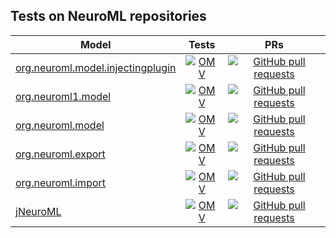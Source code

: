 
## Tests on NeuroML repositories
  | Model | Tests | PRs |
  |----------|:------:|:------:|
 | <a href="https://github.com/NeuroML/org.neuroml.model.injectingplugin">org.neuroml.model.injectingplugin</a> |  [![OMV](https://github.com/NeuroML/org.neuroml.model.injectingplugin/actions/workflows/ci.yml/badge.svg)](https://github.com/NeuroML/org.neuroml.model.injectingplugin/actions/workflows/ci.yml) |   [![GitHub pull requests](https://img.shields.io/github/issues-pr/NeuroML/org.neuroml.model.injectingplugin)](https://github.com/NeuroML/org.neuroml.model.injectingplugin/pulls) | 
 | <a href="https://github.com/NeuroML/org.neuroml1.model">org.neuroml1.model</a> |  [![OMV](https://github.com/NeuroML/org.neuroml1.model/actions/workflows/ci.yml/badge.svg)](https://github.com/NeuroML/org.neuroml1.model/actions/workflows/ci.yml) |   [![GitHub pull requests](https://img.shields.io/github/issues-pr/NeuroML/org.neuroml1.model)](https://github.com/NeuroML/org.neuroml1.model/pulls) | 
 | <a href="https://github.com/NeuroML/org.neuroml.model">org.neuroml.model</a> |  [![OMV](https://github.com/NeuroML/org.neuroml.model/actions/workflows/ci.yml/badge.svg)](https://github.com/NeuroML/org.neuroml.model/actions/workflows/ci.yml) |   [![GitHub pull requests](https://img.shields.io/github/issues-pr/NeuroML/org.neuroml.model)](https://github.com/NeuroML/org.neuroml.model/pulls) | 
 | <a href="https://github.com/NeuroML/org.neuroml.export">org.neuroml.export</a> |  [![OMV](https://github.com/NeuroML/org.neuroml.export/actions/workflows/ci.yml/badge.svg)](https://github.com/NeuroML/org.neuroml.export/actions/workflows/ci.yml) |   [![GitHub pull requests](https://img.shields.io/github/issues-pr/NeuroML/org.neuroml.export)](https://github.com/NeuroML/org.neuroml.export/pulls) | 
 | <a href="https://github.com/NeuroML/org.neuroml.import">org.neuroml.import</a> |  [![OMV](https://github.com/NeuroML/org.neuroml.import/actions/workflows/ci.yml/badge.svg)](https://github.com/NeuroML/org.neuroml.import/actions/workflows/ci.yml) |   [![GitHub pull requests](https://img.shields.io/github/issues-pr/NeuroML/org.neuroml.import)](https://github.com/NeuroML/org.neuroml.import/pulls) | 
 | <a href="https://github.com/NeuroML/jNeuroML">jNeuroML</a> |  [![OMV](https://github.com/NeuroML/jNeuroML/actions/workflows/ci.yml/badge.svg)](https://github.com/NeuroML/jNeuroML/actions/workflows/ci.yml) |   [![GitHub pull requests](https://img.shields.io/github/issues-pr/NeuroML/jNeuroML)](https://github.com/NeuroML/jNeuroML/pulls) | 
  </table>
